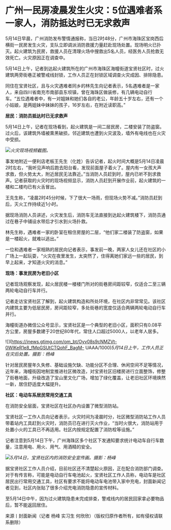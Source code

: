# 广州一民房凌晨发生火灾：5位遇难者系一家人，消防抵达时已无求救声

5月14日早晨，广州消防发布警情通报称，当日2时48分，广州市海珠区宝岗西后横街一民房发生火灾，支队立即调派消防救援力量赶赴现场处置。现场明火已扑灭。起火建筑为民房，救援人员在清理火场中搜救出5名人员，经医务人员抢救无效死亡。火灾原因正在调查中。

5月14日上午，记者到达起火建筑所在的广州市海珠区海幢街道宝贤社区时，过火建筑两旁街巷正被警戒线封锁，工作人员正在封锁区域调查火灾成因、排除隐患。

同住在宝贤社区，且与火灾遇难者同乡的林先生向记者表示，5名遇难者是一家人，来自四川省南充市南部县东坝镇，曾在海珠区做装修，有几辆电动自行车。“五位遇难者中，有一对姐妹和她们各自的老公，年龄五十岁左右，还有一个小姑娘，是两姐妹中妹妹的孩子，16岁左右，在附近读职高。”

**居民：消防员抵达时已无求救声**

5月14日上午，记者在现场看到，起火建筑是一间二层民房，二楼安装了防盗窗。过火后，该建筑外墙被熏黑破损，邻近建筑也遭到火灾波及，墙外有电线也在火灾中受损。

![](https://inews.gtimg.com/om_bt/OtkHQVuyaai4ggvOrkCwBw0VzUeH8RVZdRmXpeVy0aAMsAA/1000)_火灾现场视频截图。_

事发地附近一便利店老板王先生（化姓）告诉记者，起火时间大概是5月14日凌晨2时左右，“我听见声响后跑去阳台看，发现前面屋子着火了。屋内有一女孩大声求救，但火势太大，附近居民无法靠近。”当消防人员赶到时，屋内已听不到求救声。记者获取的火灾时的现场视频显示，消防人员赶到开展作业前，起火建筑的一楼和二楼均已有火舌冒出。

王先生称，“凌晨2时45分时候，下了很大一场雨，但现场火势不减。”消防员赶到后，灭火工作持续近1小时。

据现场消防人员讲述，火灾发生后，消防车无法直接到达起火建筑楼下，消防员通过在巷子中铺设水带后才引水到火场扑救。

林先生称，遇难者一家的卧室在租住房屋的二层，“他们家二楼装了防盗窗，如果是一楼起火，就难以逃出。”

一位和遇难者一家相熟的居民向记者表示，事发前一晚，两家人女儿还在社区的小广场上一起玩耍，“火灾在夜里发生，太突然了，住得离她们家远一些的居民，到早上起来，才知道火灾的消息。”

**现场：事发民房为老旧小区**

记者现场观察发现，起火居民楼一楼楼门所对的街巷房间距较窄，仅适合二至三辆两轮电动自行车并行。

记者走访宝贤社区了解到，起火建筑构造和所处环境，在社区内非常常见。该社区内建筑主要为低层民房，房间距较窄，多处街巷的宽度仅适合两辆两轮电动自行车并行。

海幢街道办微信公众号显示，宝贤社区是一个典型的老旧小区，面积只有0.08平方公里，房屋多数建于20世纪80年代，常住人口超过5000人，以老年人居多。

![](https://inews.gtimg.com/om_bt/Oyv08s9cNMZVt-0WIKeR1e8_fMpGSUtCTQohF_BagM-
UAAA/1000)_5月14日上午，工作人员正在灾后处置。摄影：杨峰_

针对居民房屋年久失修、基础设施欠缺、功能分区不合理、休闲空间不足等情况，近年来，海幢街因地制宜推进社区微改造，对宝贤社区旧楼房进行立面整饰，修整了街巷地面，升级改造了宝山里文化广场，增加了绿化覆盖，让老旧社区环境焕然一新，居住舒适度大幅提升。

**社区：电动车系居民常用交通工具**

在消防安全层面，宝贤社区在社区办内设置了微型消防站。

宝贤社区一工作人员向记者表示，火灾时间为凌晨时分，社区微型消防站工作人员带着站内工具赶到火灾时，消防员已在进行灭火作业，“当时火很大，消防站用于处置小火的工具已不再适用。社区内按规定配置了消防栓等设施。”

记者注意到5月14日下午，广州海珠区多个社区下发通知要求统计电动车自行车数量，注意用电、用火、用气、用酒精的安全。

![](https://inews.gtimg.com/om_bt/O6-93rQi8s6iv4FeK3XGcIi4jLe7JyLYyIPdLdnEAsSO4AA/1000)_5月14日，宝贤社区内的消防安全宣传画。摄影：杨峰_

据宝贤社区工作人员介绍，目前社区还不清楚起火原因，正在配合消防部门调查。对于有传言称，可能是电动自行车电池起火，宝贤社区工作人员称，电动车是社区居民出行常用交通工具，社区有要求不能将电动车电池带入家中充电，封面新闻记者见到，社区内张贴了很多介绍充电消防隐患的宣传材料。

至5月14日中午，因为过火建筑隐患未完成排查，警戒线内的居民回家拿必要物品后，暂不能返回居住。

来源丨封面新闻（记者 杨峰 实习生 何欣欣）（版权归原作者所有，如有侵权请联系删除）

